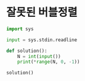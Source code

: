 # 잘못된 버블정렬

```python
import sys

input = sys.stdin.readline

def solution():
    N = int(input())
    print(*range(N, 0, -1))

solution()
```

